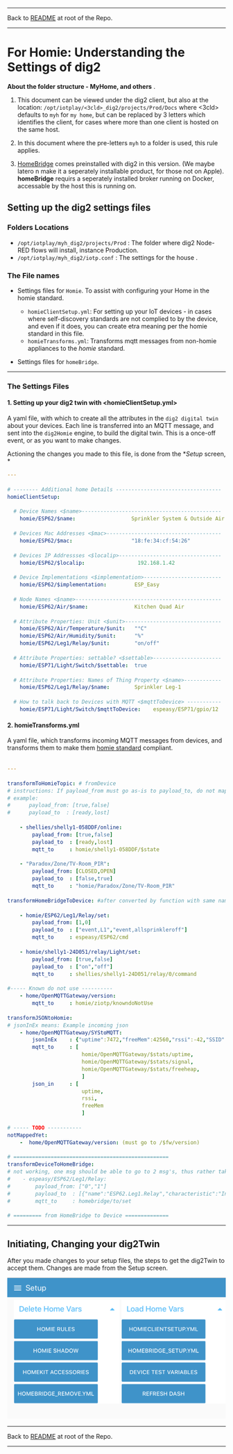 * * *
Back to [README](../README.md) at root of the Repo. 
* * *
 
# For Homie: Understanding the Settings of dig2  

**About the folder structure - MyHome, and others** .   

1. This document can be viewed under the dig2 client, but also at the location: `/opt/iotplay/<3cld>_dig2/projects/Prod/Docs` where <3cld> defaults to `myh` for `my home`, but can be replaced by 3 letters which identifies the client, for cases where more than one client is hosted on the same host.    

1. In this document where the pre-letters `myh` to a folder is used, this rule applies.

1. [HomeBridge](https://homebridge.io) comes preinstalled with dig2 in this version. (We maybe latero n make it a seperately installable product, for those not on Apple). **homeBridge** requirs a seperately installed broker running on Docker, accessable by the host this is running on.

## Setting up the dig2 settings files


### Folders Locations
- `/opt/iotplay/myh_dig2/projects/Prod` : The folder where dig2 Node-RED flows will install, instance Production.
- `/opt/iotplay/myh_dig2/iotp.conf`     : The settings for the house <myh>. 

### The File names  

- Settings files for `Homie`. To assist with configuring your Home in the homie standard.
    - `homieClientSetup.yml`: For setting up your IoT devices - in cases where self-discovery standards are not complied to by the device, and even if it does, you can create etra meaning per the homie standard in this file.
    - `homieTransforms.yml`: Transforms mqtt messages from non-homie appliances to the *homie* standard.

- Settings files for `homeBridge`. 

* * * 

### The Settings Files 

#### 1. Setting up your dig2 twin with <homieClientSetup.yml>

A yaml file, with which to create all the attributes in the `dig2 digital twin` about your devices. Each line is transferred into an MQTT message, and sent into the `dig2Homie` engine, to build the digital twin. This is a once-off event, or as you want to make changes.

Actioning the changes you made to this file, is done from the **Setup* screen, * 

``` yaml
---

# -------- Additional home Details ----------------------------------   
homieClientSetup:

  # Device Names <$name>---------------------------------------------    
    homie/ESP62/$name:                  Sprinkler System & Outside Air

  # Devices Mac Addresses <$mac>-------------------------------------
    homie/ESP62/$mac:                   "18:fe:34:cf:54:26"

  # Devices IP Addressses <$localip>---------------------------------
    homie/ESP62/$localip:                 192.168.1.42

  # Device Implementations <$implementation>-------------------------
    homie/ESP62/$implementation:         ESP_Easy

  # Node Names <$name>-----------------------------------------------
    homie/ESP62/Air/$name:               Kitchen Quad Air

  # Attribute Properties: Unit <$unit>------------------------------- 
    homie/ESP62/Air/Temperature/$unit:   "°C"
    homie/ESP62/Air/Humidity/$unit:      "%"
    homie/ESP62/Leg1/Relay/$unit:        "on/off"

  # Attribute Properties: settable? <$settable>----------------------
    homie/ESP71/Light/Switch/$settable:  true

  # Attribute Properties: Names of Thing Property <$name>------------
    homie/ESP62/Leg1/Relay/$name:        Sprinkler Leg-1

  # How to talk back to Devices with MQTT <$mqttToDevice> -----------
    homie/ESP71/Light/Switch/$mqttToDevice:    espeasy/ESP71/gpio/12

```


#### 2. homieTransforms.yml 

A yaml file, which transforms incoming MQTT messages from devices, and transforms them to make them [homie standard](https://homieiot.github.io) compliant.

``` yaml

---

transformToHomieTopic: # fromDevice
# instructions: If payload_from must go as-is to payload_to, do not map, else map in equal length array.
# example:
#      payload_from: [true,false]
#      payload_to  : [ready,lost]

    - shellies/shelly1-058DDF/online:
        payload_from: [true,false]
        payload_to  : [ready,lost]
        mqtt_to     : homie/shelly1-058DDF/$state

    - "Paradox/Zone/TV-Room_PIR":
        payload_from: [CLOSED,OPEN]
        payload_to  : [false,true]
        mqtt_to     : "homie/Paradox/Zone/TV-Room_PIR"

transformHomeBridgeToDevice: #after converted by function with same name...

    - homie/ESP62/Leg1/Relay/set: 
        payload_from: [1,0]
        payload_to  : ["event,L1","event,allsprinkleroff"]
        mqtt_to     : espeasy/ESP62/cmd

    - homie/shelly1-24D051/relay/Light/set: 
        payload_from: [true,false]
        payload_to  : ["on","off"]
        mqtt_to     : shellies/shelly1-24D051/relay/0/command

#----- Known do not use ----------
    - home/OpenMQTTGateway/version:
        mqtt_to     : homie/ziotp/knowndoNotUse

transformJSONtoHomie:
# jsonInEx means: Example incoming json
    - home/OpenMQTTGateway/SYStoMQTT:
        jsonInEx    : {"uptime":7472,"freeMem":42560,"rssi":-42,"SSID":"TheStorm","modules":"SRFB"}
        mqtt_to     : [
                        homie/OpenMQTTGateway/$stats/uptime,
                        homie/OpenMQTTGateway/$stats/signal,
                        homie/OpenMQTTGateway/$stats/freeheap,
                        ]
        json_in     : [
                        uptime,
                        rssi,
                        freeMem
                        ]

# ----- TODO -----------
notMappedYet:
    -  home/OpenMQTTGateway/version: (must go to /$fw/version)

# ==================================================
transformDeviceToHomeBridge:
# not working, one msg should be able to go to 2 msg's, thus rather take msg's to ESP rules.
#    - espeasy/ESP62/Leg1/Relay:
#        payload_from: ["0","1"]
#        payload_to  : [{"name":"ESP62.Leg1.Relay","characteristic":"InUse","value":0},{"name":"ESP62.Leg1.Relay","characteristic":"InUse","value":1}]
#        mqtt_to     : homebridge/to/set

# ========= from HomeBridge to Device ==============

```

* * * 

## Initiating, Changing your dig2Twin

After you made changes to your setup files, the steps to get the dig2Twin to accept them. Changes are made from the Setup screen.   


![Setup Screen](images/dig2_setup.png)   


* * *
Back to [README](../README.md) at root of the Repo. 
* * *
 